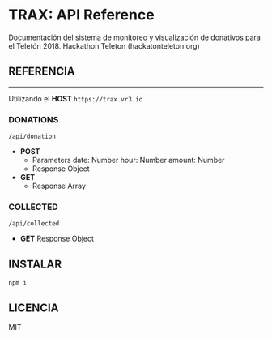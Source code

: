 # TRAX: API Reference

Documentación del sistema de monitoreo y visualización de donativos para el Teletón 2018. Hackathon Teleton (hackatonteleton.org) 

## REFERENCIA
----

Utilizando el **HOST** `https://trax.vr3.io`

### DONATIONS
 `/api/donation`
- **POST**
    - Parameters
        date: Number
        hour: Number
        amount: Number
    - Response
        Object
- **GET**
  - Response
      Array

### COLLECTED
 `/api/collected`
- **GET**
  Response
    Object

## INSTALAR

`npm i`

## LICENCIA

MIT


